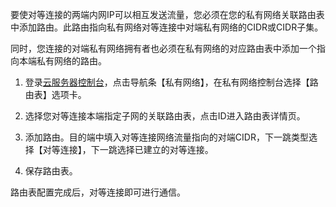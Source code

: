 要使对等连接的两端内网IP可以相互发送流量，您必须在您的私有网络关联路由表中添加路由。此路由指向私有网络对等连接中对端私有网络的CIDR或CIDR子集。

同时，您连接的对端私有网络拥有者也必须在私有网络的对应路由表中添加一个指向本端私有网络的路由。

1) 登录[云服务器控制台](http://console.tce.fsphere.cn/)，点击导航条【私有网络】，在私有网络控制台选择【路由表】选项卡。

2) 选择您对等连接本端指定子网的关联路由表，点击ID进入路由表详情页。

3) 添加路由。目的端中填入对等连接网络流量指向的对端CIDR，下一跳类型选择【对等连接】，下一跳选择已建立的对等连接。

4) 保存路由表。

路由表配置完成后，对等连接即可进行通信。